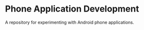 Phone Application Development
=====================
A repository for experimenting with Android phone applications.
